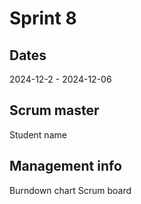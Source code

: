 # Sprint 8
## Dates
2024-12-2 - 2024-12-06

## Scrum master
Student name

## Management info
Burndown chart
Scrum board
